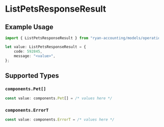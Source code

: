 # ListPetsResponseResult

## Example Usage

```typescript
import { ListPetsResponseResult } from "ryan-accounting/models/operations";

let value: ListPetsResponseResult = {
    code: 592845,
    message: "<value>",
};
```

## Supported Types

### `components.Pet[]`

```typescript
const value: components.Pet[] = /* values here */
```

### `components.ErrorT`

```typescript
const value: components.ErrorT = /* values here */
```

